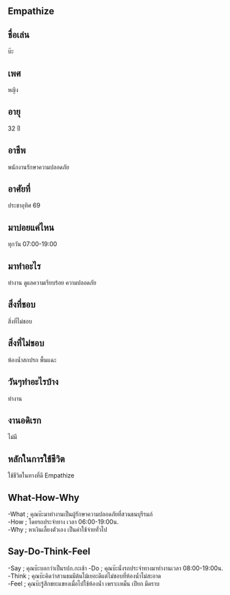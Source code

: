 ## Empathize<br>
## ชื่อเล่น<br>
บ๊ะ 
## เพศ<br> 
หญิง 
## อายุ<br> 
32 ปี 
## อาชีพ<br> 
พนักงานรักษาความปลอดภัย 
## อาศัยที่<br> 
ประชาอุทิศ 69 
## มาบ่อยแค่ไหน<br> 
ทุกวัน 07:00-19:00 
## มาทำอะไร<br> 
ทำงาน ดูแลความเรียบร้อย ความปลอดภัย 
## สิ่งที่ชอบ<br> 
สิ่งที่ไม่ชอบ 
## สิ่งที่ไม่ชอบ<br>
ห้องน้ำสกปรก พื้นแฉะ
## วันๆทำอะไรบ้าง<br> 
ทำงาน 
## งานอดิเรก<br> 
ไม่มี 
## หลักในการใช้ชีวิต<br> 
ใช้ชีวิตในทางที่ดี
Empathize
## What-How-Why<br> 
-What ; คุณบ๊ะมาทำงานเป็นผู้รักษาความปลอดภัยที่สวนธนบุรีรมภ์<br>
-How ; โดยรถประจำทาง เวลา 06:00-19:00น.<br>
-Why ; หาเงินเลี้ยงตัวเอง เป็นค่าใช้จ่ายทั่วไป<br>
## Say-Do-Think-Feel<br> 
-Say ; คุณบ๊ะบอกว่าเป็นรปภ.กะเช้า
-Do ; คุณบ๊ะนั่งรถประจำทางมาทำงานเวลา 08:00-19:00น.<br>
-Think ; คุณบ๊ะคิดว่าสวนธมมีต้นไม้เยอะดีแต่ไม่ชอบที่ห้องน้ำไม่สะอาด<br> 
-Feel ; คุณบ๊ะรู้สึกขยะแขยงเมื่อไปใช้ห้องน้ำ เพราะเหม็น เปียก มีคราบ<br>
